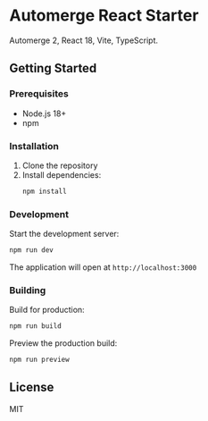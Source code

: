 # Automerge React Starter

Automerge 2, React 18, Vite, TypeScript.


## Getting Started

### Prerequisites

- Node.js 18+ 
- npm

### Installation

1. Clone the repository
2. Install dependencies:
   ```bash
   npm install
   ```

### Development

Start the development server:
```bash
npm run dev
```

The application will open at `http://localhost:3000`

### Building

Build for production:
```bash
npm run build
```

Preview the production build:
```bash
npm run preview
```

## License

MIT
